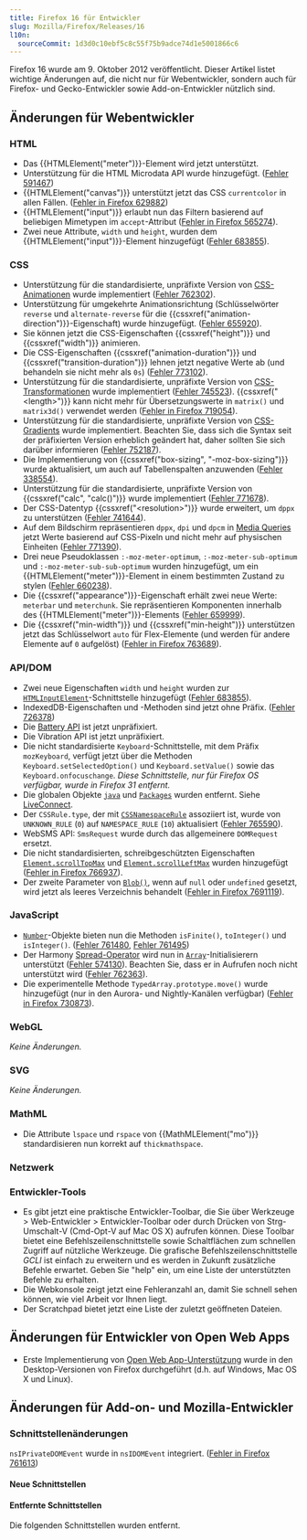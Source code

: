 ```yaml
---
title: Firefox 16 für Entwickler
slug: Mozilla/Firefox/Releases/16
l10n:
  sourceCommit: 1d3d0c10ebf5c8c55f75b9adce74d1e5001866c6
---
```


Firefox 16 wurde am 9. Oktober 2012 veröffentlicht. Dieser Artikel listet wichtige Änderungen auf, die nicht nur für Webentwickler, sondern auch für Firefox- und Gecko-Entwickler sowie Add-on-Entwickler nützlich sind.

## Änderungen für Webentwickler

### HTML

- Das {{HTMLElement("meter")}}-Element wird jetzt unterstützt.
- Unterstützung für die HTML Microdata API wurde hinzugefügt. ([Fehler 591467](https://bugzil.la/591467))
- {{HTMLElement("canvas")}} unterstützt jetzt das CSS `currentcolor` in allen Fällen. ([Fehler in Firefox 629882](https://bugzil.la/629882))
- {{HTMLElement("input")}} erlaubt nun das Filtern basierend auf beliebigen Mimetypen im `accept`-Attribut ([Fehler in Firefox 565274](https://bugzil.la/565274)).
- Zwei neue Attribute, `width` und `height`, wurden dem {{HTMLElement("input")}}-Element hinzugefügt ([Fehler 683855](https://bugzil.la/683855)).

### CSS

- Unterstützung für die standardisierte, unpräfixte Version von [CSS-Animationen](/de/docs/Web/CSS/CSS_animations/Using_CSS_animations) wurde implementiert ([Fehler 762302](https://bugzil.la/762302)).
- Unterstützung für umgekehrte Animationsrichtung (Schlüsselwörter `reverse` und `alternate-reverse` für die {{cssxref("animation-direction")}}-Eigenschaft) wurde hinzugefügt. ([Fehler 655920](https://bugzil.la/655920)).
- Sie können jetzt die CSS-Eigenschaften {{cssxref("height")}} und {{cssxref("width")}} animieren.
- Die CSS-Eigenschaften {{cssxref("animation-duration")}} und {{cssxref("transition-duration")}} lehnen jetzt negative Werte ab (und behandeln sie nicht mehr als `0s`) ([Fehler 773102](https://bugzil.la/773102)).
- Unterstützung für die standardisierte, unpräfixte Version von [CSS-Transformationen](/de/docs/Web/CSS/CSS_transforms/Using_CSS_transforms) wurde implementiert ([Fehler 745523](https://bugzil.la/745523)). {{cssxref("&lt;length&gt;")}} kann nicht mehr für Übersetzungswerte in `matrix()` und `matrix3d()` verwendet werden ([Fehler in Firefox 719054](https://bugzil.la/719054)).
- Unterstützung für die standardisierte, unpräfixte Version von [CSS-Gradients](/de/docs/Web/CSS/CSS_images/Using_CSS_gradients) wurde implementiert. Beachten Sie, dass sich die Syntax seit der präfixierten Version erheblich geändert hat, daher sollten Sie sich darüber informieren ([Fehler 752187](https://bugzil.la/752187)).
- Die Implementierung von {{cssxref("box-sizing", "-moz-box-sizing")}} wurde aktualisiert, um auch auf Tabellenspalten anzuwenden ([Fehler 338554](https://bugzil.la/338554)).
- Unterstützung für die standardisierte, unpräfixte Version von {{cssxref("calc", "calc()")}} wurde implementiert ([Fehler 771678](https://bugzil.la/771678)).
- Der CSS-Datentyp {{cssxref("&lt;resolution&gt;")}} wurde erweitert, um `dppx` zu unterstützen ([Fehler 741644](https://bugzil.la/741644)).
- Auf dem Bildschirm repräsentieren `dppx`, `dpi` und `dpcm` in [Media Queries](/de/docs/Web/CSS/CSS_media_queries/Using_media_queries) jetzt Werte basierend auf CSS-Pixeln und nicht mehr auf physischen Einheiten ([Fehler 771390](https://bugzil.la/771390)).
- Drei neue Pseudoklassen `:-moz-meter-optimum`, `:-moz-meter-sub-optimum` und `:-moz-meter-sub-sub-optimum` wurden hinzugefügt, um ein {{HTMLElement("meter")}}-Element in einem bestimmten Zustand zu stylen ([Fehler 660238](https://bugzil.la/660238)).
- Die {{cssxref("appearance")}}-Eigenschaft erhält zwei neue Werte: `meterbar` und `meterchunk`. Sie repräsentieren Komponenten innerhalb des {{HTMLElement("meter")}}-Elements ([Fehler 659999](https://bugzil.la/659999)).
- Die {{cssxref("min-width")}} und {{cssxref("min-height")}} unterstützen jetzt das Schlüsselwort `auto` für Flex-Elemente (und werden für andere Elemente auf `0` aufgelöst) ([Fehler in Firefox 763689](https://bugzil.la/763689)).

### API/DOM

- Zwei neue Eigenschaften `width` und `height` wurden zur [`HTMLInputElement`](/de/docs/Web/API/HTMLInputElement)-Schnittstelle hinzugefügt ([Fehler 683855](https://bugzil.la/683855)).
- IndexedDB-Eigenschaften und -Methoden sind jetzt ohne Präfix. ([Fehler 726378](https://bugzil.la/726378))
- Die [Battery API](/de/docs/Web/API/Navigator/getBattery) ist jetzt unpräfixiert.
- Die Vibration API ist jetzt unpräfixiert.
- Die nicht standardisierte `Keyboard`-Schnittstelle, mit dem Präfix `mozKeyboard`, verfügt jetzt über die Methoden `Keyboard.setSelectedOption()` und `Keyboard.setValue()` sowie das `Keyboard.onfocuschange`. _Diese Schnittstelle, nur für Firefox OS verfügbar, wurde in Firefox 31 entfernt._
- Die globalen Objekte [`java`](/de/docs/LiveConnect_Reference/java) und [`Packages`](/de/docs/LiveConnect_Reference/Packages) wurden entfernt. Siehe [LiveConnect](/de/docs/LiveConnect).
- Der `CSSRule.type`, der mit [`CSSNamespaceRule`](/de/docs/Web/API/CSSNamespaceRule) assoziiert ist, wurde von `UNKNOWN_RULE` (`0`) auf `NAMESPACE_RULE` (`10`) aktualisiert ([Fehler 765590](https://bugzil.la/765590)).
- WebSMS API: `SmsRequest` wurde durch das allgemeinere `DOMRequest` ersetzt.
- Die nicht standardisierten, schreibgeschützten Eigenschaften [`Element.scrollTopMax`](/de/docs/Web/API/Element/scrollTopMax) und [`Element.scrollLeftMax`](/de/docs/Web/API/Element/scrollLeftMax) wurden hinzugefügt ([Fehler in Firefox 766937](https://bugzil.la/766937)).
- Der zweite Parameter von [`Blob()`](/de/docs/Web/API/Blob/Blob), wenn auf `null` oder `undefined` gesetzt, wird jetzt als leeres Verzeichnis behandelt ([Fehler in Firefox 7691119](https://bugzil.la/7691119)).

### JavaScript

- [`Number`](/de/docs/Web/JavaScript/Reference/Global_Objects/Number)-Objekte bieten nun die Methoden `isFinite()`, `toInteger()` und `isInteger()`. ([Fehler 761480](https://bugzil.la/761480), [Fehler 761495](https://bugzil.la/761495))
- Der Harmony [Spread-Operator](https://web.archive.org/web/20161222114355/http://wiki.ecmascript.org/doku.php?id=harmony:spread) wird nun in [`Array`](/de/docs/Web/JavaScript/Reference/Global_Objects/Array)-Initialisierern unterstützt ([Fehler 574130](https://bugzil.la/574130)). Beachten Sie, dass er in Aufrufen noch nicht unterstützt wird ([Fehler 762363](https://bugzil.la/762363)).
- Die experimentelle Methode `TypedArray.prototype.move()` wurde hinzugefügt (nur in den Aurora- und Nightly-Kanälen verfügbar) ([Fehler in Firefox 730873](https://bugzil.la/730873)).

### WebGL

_Keine Änderungen._

### SVG

_Keine Änderungen._

### MathML

- Die Attribute `lspace` und `rspace` von {{MathMLElement("mo")}} standardisieren nun korrekt auf `thickmathspace`.

### Netzwerk

### Entwickler-Tools

- Es gibt jetzt eine praktische Entwickler-Toolbar, die Sie über Werkzeuge > Web-Entwickler > Entwickler-Toolbar oder durch Drücken von Strg-Umschalt-V (Cmd-Opt-V auf Mac OS X) aufrufen können. Diese Toolbar bietet eine Befehlszeilenschnittstelle sowie Schaltflächen zum schnellen Zugriff auf nützliche Werkzeuge. Die grafische Befehlszeilenschnittstelle _GCLI_ ist einfach zu erweitern und es werden in Zukunft zusätzliche Befehle erwartet. Geben Sie "help" ein, um eine Liste der unterstützten Befehle zu erhalten.
- Die Webkonsole zeigt jetzt eine Fehleranzahl an, damit Sie schnell sehen können, wie viel Arbeit vor Ihnen liegt.
- Der Scratchpad bietet jetzt eine Liste der zuletzt geöffneten Dateien.

## Änderungen für Entwickler von Open Web Apps

- Erste Implementierung von [Open Web App-Unterstützung](/de/docs/Web/Apps/Getting_Started) wurde in den Desktop-Versionen von Firefox durchgeführt (d.h. auf Windows, Mac OS X und Linux).

## Änderungen für Add-on- und Mozilla-Entwickler

### Schnittstellenänderungen

`nsIPrivateDOMEvent` wurde in `nsIDOMEvent` integriert. ([Fehler in Firefox 761613](https://bugzil.la/761613))

#### Neue Schnittstellen

#### Entfernte Schnittstellen

Die folgenden Schnittstellen wurden entfernt.
